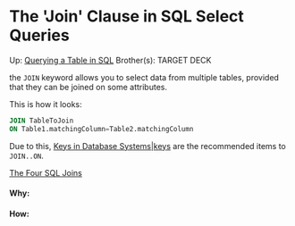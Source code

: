 # The 'Join' Clause in SQL Select Queries

Up: [Querying a Table in SQL](querying_a_table_in_sql)
Brother(s):
TARGET DECK

the `JOIN` keyword allows you to select data from multiple tables, provided that they can be joined on some attributes.

This is how it looks:

```SQL
JOIN TableToJoin
ON Table1.matchingColumn=Table2.matchingColumn
```


Due to this, [Keys in Database Systems|keys](keys_in_database_systems|keys) are the recommended items to `JOIN..ON`.

[The Four SQL Joins](the_four_sql_joins)



































#### Why:
#### How:









